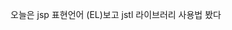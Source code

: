 오늘은 jsp 표현언어 (EL)보고
jstl 라이브러리 사용법 봤다


<!--stackedit_data:
eyJoaXN0b3J5IjpbLTE0NjA2NzkxNDAsLTE3NzkzNzU1NF19
-->